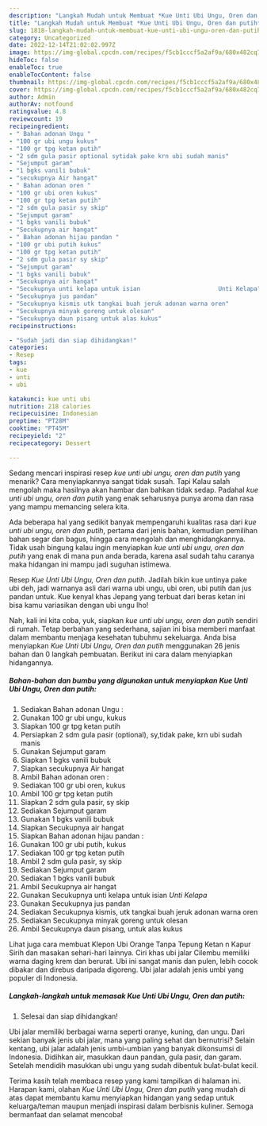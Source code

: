 ```yaml
---
description: "Langkah Mudah untuk Membuat *Kue Unti Ubi Ungu, Oren dan putih* yang Enak Banget, Buat Buka Puasa Lezat"
title: "Langkah Mudah untuk Membuat *Kue Unti Ubi Ungu, Oren dan putih* yang Enak Banget, Buat Buka Puasa Lezat"
slug: 1818-langkah-mudah-untuk-membuat-kue-unti-ubi-ungu-oren-dan-putih-yang-enak-banget-buat-buka-puasa-lezat
category: Uncategorized
date: 2022-12-14T21:02:02.997Z
image: https://img-global.cpcdn.com/recipes/f5cb1cccf5a2af9a/680x482cq70/kue-unti-ubi-ungu-oren-dan-putih-foto-resep-utama.jpg
hideToc: false
enableToc: true
enableTocContent: false
thumbnail: https://img-global.cpcdn.com/recipes/f5cb1cccf5a2af9a/680x482cq70/kue-unti-ubi-ungu-oren-dan-putih-foto-resep-utama.jpg
cover: https://img-global.cpcdn.com/recipes/f5cb1cccf5a2af9a/680x482cq70/kue-unti-ubi-ungu-oren-dan-putih-foto-resep-utama.jpg
author: Admin
authorAv: notfound
ratingvalue: 4.8
reviewcount: 19
recipeingredient:
- " Bahan adonan Ungu "
- "100 gr ubi ungu kukus"
- "100 gr tpg ketan putih"
- "2 sdm gula pasir optional sytidak pake krn ubi sudah manis"
- "Sejumput garam"
- "1 bgks vanili bubuk"
- "secukupnya Air hangat"
- " Bahan adonan oren "
- "100 gr ubi oren kukus"
- "100 gr tpg ketan putih"
- "2 sdm gula pasir sy skip"
- "Sejumput garam"
- "1 bgks vanili bubuk"
- "Secukupnya air hangat"
- " Bahan adonan hijau pandan "
- "100 gr ubi putih kukus"
- "100 gr tpg ketan putih"
- "2 sdm gula pasir sy skip"
- "Sejumput garam"
- "1 bgks vanili bubuk"
- "Secukupnya air hangat"
- "Secukupnya unti kelapa untuk isian                      Unti Kelapa"
- "Secukupnya jus pandan"
- "Secukupnya kismis utk tangkai buah jeruk adonan warna oren"
- "Secukupnya minyak goreng untuk olesan"
- "Secukupnya daun pisang untuk alas kukus"
recipeinstructions:

- "Sudah jadi dan siap dihidangkan!"
categories:
- Resep
tags:
- kue
- unti
- ubi

katakunci: kue unti ubi 
nutrition: 218 calories
recipecuisine: Indonesian
preptime: "PT28M"
cooktime: "PT45M"
recipeyield: "2"
recipecategory: Dessert

---
```



Sedang mencari inspirasi resep *kue unti ubi ungu, oren dan putih* yang menarik? Cara menyiapkannya sangat tidak susah. Tapi Kalau salah mengolah maka hasilnya akan hambar dan bahkan tidak sedap. Padahal *kue unti ubi ungu, oren dan putih* yang enak seharusnya punya aroma dan rasa yang mampu memancing selera kita.


Ada beberapa hal yang sedikit banyak mempengaruhi kualitas rasa dari *kue unti ubi ungu, oren dan putih*, pertama dari jenis bahan, kemudian pemilihan bahan segar dan bagus, hingga cara mengolah dan menghidangkannya. Tidak usah bingung kalau ingin menyiapkan *kue unti ubi ungu, oren dan putih* yang enak di mana pun anda berada, karena asal sudah tahu caranya maka hidangan ini mampu jadi suguhan istimewa.

Resep *Kue Unti Ubi Ungu, Oren dan putih*. Jadilah bikin kue untinya pake ubi deh, jadi warnanya asli dari warna ubi ungu, ubi oren, ubi putih dan jus pandan untuk. Kue kenyal khas Jepang yang terbuat dari beras ketan ini bisa kamu variasikan dengan ubi ungu lho!


Nah, kali ini kita coba, yuk, siapkan *kue unti ubi ungu, oren dan putih* sendiri di rumah. Tetap berbahan yang sederhana, sajian ini bisa memberi manfaat dalam membantu menjaga kesehatan tubuhmu sekeluarga. Anda bisa menyiapkan *Kue Unti Ubi Ungu, Oren dan putih* menggunakan 26 jenis bahan dan 0 langkah pembuatan. Berikut ini cara dalam menyiapkan hidangannya.

<!--inarticleads1-->

##### Bahan-bahan dan bumbu yang digunakan untuk menyiapkan *Kue Unti Ubi Ungu, Oren dan putih*:

1. Sediakan  Bahan adonan Ungu :
1. Gunakan 100 gr ubi ungu, kukus
1. Siapkan 100 gr tpg ketan putih
1. Persiapkan 2 sdm gula pasir (optional), sy,tidak pake, krn ubi sudah manis
1. Gunakan Sejumput garam
1. Siapkan 1 bgks vanili bubuk
1. Siapkan secukupnya Air hangat
1. Ambil  Bahan adonan oren :
1. Sediakan 100 gr ubi oren, kukus
1. Ambil 100 gr tpg ketan putih
1. Siapkan 2 sdm gula pasir, sy skip
1. Sediakan Sejumput garam
1. Gunakan 1 bgks vanili bubuk
1. Siapkan Secukupnya air hangat
1. Siapkan  Bahan adonan hijau pandan :
1. Gunakan 100 gr ubi putih, kukus
1. Sediakan 100 gr tpg ketan putih
1. Ambil 2 sdm gula pasir, sy skip
1. Sediakan Sejumput garam
1. Sediakan 1 bgks vanili bubuk
1. Ambil Secukupnya air hangat
1. Gunakan Secukupnya unti kelapa untuk isian                      *Unti Kelapa*
1. Gunakan Secukupnya jus pandan
1. Sediakan Secukupnya kismis, utk tangkai buah jeruk adonan warna oren
1. Sediakan Secukupnya minyak goreng untuk olesan
1. Ambil Secukupnya daun pisang, untuk alas kukus


Lihat juga cara membuat Klepon Ubi Orange Tanpa Tepung Ketan n Kapur Sirih dan masakan sehari-hari lainnya. Ciri khas ubi jalar Cilembu memiliki warna daging krem dan berurat. Ubi ini sangat manis dan pulen, lebih cocok dibakar dan direbus daripada digoreng. Ubi jalar adalah jenis umbi yang populer di Indonesia. 

<!--inarticleads2-->

##### Langkah-langkah untuk memasak *Kue Unti Ubi Ungu, Oren dan putih*:


1. Selesai dan siap dihidangkan!

Ubi jalar memiliki berbagai warna seperti oranye, kuning, dan ungu. Dari sekian banyak jenis ubi jalar, mana yang paling sehat dan bernutrisi? Selain kentang, ubi jalar adalah jenis umbi-umbian yang banyak dikonsumsi di Indonesia. Didihkan air, masukkan daun pandan, gula pasir, dan garam. Setelah mendidih masukkan ubi ungu yang sudah dibentuk bulat-bulat kecil. 

Terima kasih telah membaca resep yang kami tampilkan di halaman ini. Harapan kami, olahan *Kue Unti Ubi Ungu, Oren dan putih* yang mudah di atas dapat membantu kamu menyiapkan hidangan yang sedap untuk keluarga/teman maupun menjadi inspirasi dalam berbisnis kuliner. Semoga bermanfaat dan selamat mencoba!
